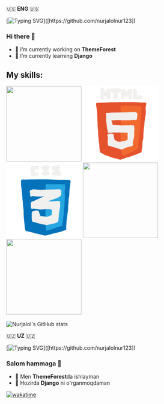 🇺🇸 **ENG** 🇺🇸

[![Typing SVG](https://readme-typing-svg.demolab.com?font=Roboto+Condensed&pause=1000&color=023E8A&background=023E8A39&center=true&vCenter=true&width=435&lines=Hello%2C+I'm+Jalol;And+I'm+currently+working+on+ThemeForest;Thank+you+for+visiting!)]([https://github.com/nurjalolnur123])

### Hi there 👋

- 🔭 I’m currently working on **ThemeForest**
- 🌱 I’m currently learning **Django**

## My skills:
<div class="skills">
  
  <img src="https://media.giphy.com/media/ln7z2eWriiQAllfVcn/giphy.gif" data-canonical-src="https://media.giphy.com/media/ln7z2eWriiQAllfVcn/giphy.gif" width="200" height="200" />
  
  <img src="https://raw.githubusercontent.com/Zenfection/Image/master/2021/06/08-15-55-13-06-00-18-00-html5.gif" data-canonical-src="https://raw.githubusercontent.com/Zenfection/Image/master/2021/06/08-15-55-13-06-00-18-00-html5.gif" width="200" height="200" />
  
  <img src="https://raw.githubusercontent.com/Zenfection/Image/master/2021/06/08-15-57-53-68747470733a2f2f6d65646961302e67697068792e636f6d2f6d656469612f667345615a6c644e43384131504a336d77702f736f757263652e676966.gif" data-canonical-src="https://raw.githubusercontent.com/Zenfection/Image/master/2021/06/08-15-57-53-68747470733a2f2f6d65646961302e67697068792e636f6d2f6d656469612f667345615a6c644e43384131504a336d77702f736f757263652e676966.gif" width="200" height="200" />
  
  <img src="https://media3.giphy.com/media/KAq5w47R9rmTuvWOWa/giphy.gif" data-canonical-src="https://media.giphy.com/media/ln7z2eWriiQAllfVcn/giphy.gif" width="200" height="200" />
  
  <img src="https://maxmautner.com/public/images/django.gif" data-canonical-src="https://maxmautner.com/public/images/django.gif" width="200" height="200" />
 
</div>

![Nurjalol's GitHub stats](https://github-readme-stats.vercel.app/api?nurjalolnur=anuraghazra&show_icons=true&theme=dracula)

🇺🇿 **UZ** 🇺🇿

[![Typing SVG](https://readme-typing-svg.demolab.com?font=Roboto+Condensed&pause=1000&color=023E8A&background=023E8A39&center=true&vCenter=true&width=435&lines=Salom%2C+men+Jalolman;Va+men+hozirda+ThemeForestda+ishlayman;Tashrifingiz+uchun+rahmat!)]([https://github.com/nurjalolnur123])

### Salom hammaga 👋

- 🔭 Men **ThemeForest**da ishlayman
- 🌱 Hozirda **Django** ni o'rganmoqdaman

[![wakatime](https://wakatime.com/badge/user/1e9e2665-570d-4a4f-8a87-a9aff805ae5c.svg)](https://wakatime.com/@1e9e2665-570d-4a4f-8a87-a9aff805ae5c)
